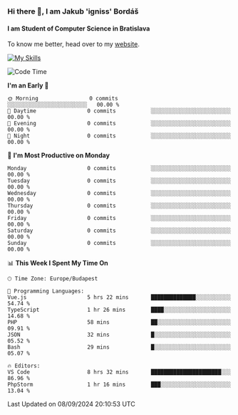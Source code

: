 ### Hi there 👋, I am Jakub 'igniss' Bordáš

#### I am Student of Computer Science in Bratislava
To know me better, head over to my [website](https://bordas.sk).

[![My Skills](https://skillicons.dev/icons?i=js,html,css,figma,svelte,java,kotlin,python,postgresql,typescript,nest,nodejs)](https://bordas.sk)


<!--START_SECTION:waka-->
![Code Time](http://img.shields.io/badge/Code%20Time-1%2C516%20hrs%2015%20mins-blue)

**I'm an Early 🐤** 

```text
🌞 Morning                0 commits           ░░░░░░░░░░░░░░░░░░░░░░░░░   00.00 % 
🌆 Daytime                0 commits           ░░░░░░░░░░░░░░░░░░░░░░░░░   00.00 % 
🌃 Evening                0 commits           ░░░░░░░░░░░░░░░░░░░░░░░░░   00.00 % 
🌙 Night                  0 commits           ░░░░░░░░░░░░░░░░░░░░░░░░░   00.00 % 
```
📅 **I'm Most Productive on Monday** 

```text
Monday                   0 commits           ░░░░░░░░░░░░░░░░░░░░░░░░░   00.00 % 
Tuesday                  0 commits           ░░░░░░░░░░░░░░░░░░░░░░░░░   00.00 % 
Wednesday                0 commits           ░░░░░░░░░░░░░░░░░░░░░░░░░   00.00 % 
Thursday                 0 commits           ░░░░░░░░░░░░░░░░░░░░░░░░░   00.00 % 
Friday                   0 commits           ░░░░░░░░░░░░░░░░░░░░░░░░░   00.00 % 
Saturday                 0 commits           ░░░░░░░░░░░░░░░░░░░░░░░░░   00.00 % 
Sunday                   0 commits           ░░░░░░░░░░░░░░░░░░░░░░░░░   00.00 % 
```


📊 **This Week I Spent My Time On** 

```text
🕑︎ Time Zone: Europe/Budapest

💬 Programming Languages: 
Vue.js                   5 hrs 22 mins       ██████████████░░░░░░░░░░░   54.74 % 
TypeScript               1 hr 26 mins        ████░░░░░░░░░░░░░░░░░░░░░   14.68 % 
PHP                      58 mins             ██░░░░░░░░░░░░░░░░░░░░░░░   09.91 % 
JSON                     32 mins             █░░░░░░░░░░░░░░░░░░░░░░░░   05.52 % 
Bash                     29 mins             █░░░░░░░░░░░░░░░░░░░░░░░░   05.07 % 

🔥 Editors: 
VS Code                  8 hrs 32 mins       ██████████████████████░░░   86.96 % 
PhpStorm                 1 hr 16 mins        ███░░░░░░░░░░░░░░░░░░░░░░   13.04 % 
```


 Last Updated on 08/09/2024 20:10:53 UTC
<!--END_SECTION:waka-->
